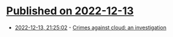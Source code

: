 # [Published on 2022-12-13](index.md)

* [2022-12-13, 21:25:02](https://lobste.rs/s/zqmrxm/crimes_against_cloud_investigation) - [Crimes against cloud: an investigation](https://newsletter.goodtechthings.com/p/crimes-against-cloud-an-investigation)
